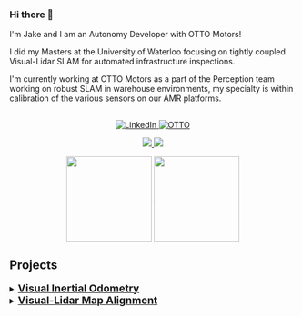 ### Hi there 👋
I'm Jake and I am an Autonomy Developer with OTTO Motors!

I did my Masters at the University of Waterloo focusing on tightly coupled Visual-Lidar SLAM for automated infrastructure inspections.

I'm currently working at OTTO Motors as a part of the Perception team working on robust SLAM in warehouse environments, my specialty is within calibration of the various sensors on our AMR platforms.

##
<p align="center">
    <a href="https://www.linkedin.com/in/jakefmclaughlin">
        <img src="https://img.shields.io/badge/LinkedIn-blue?style=flat-square&logo=linkedin" alt="LinkedIn">
    </a>
    <a href="https://ottomotors.com/">
        <img src="https://img.shields.io/badge/OTTO-purple?style=flat-square&logo=OTTO" alt="OTTO">
    </a>
</p>

<p align="center">
  <a href="https://github.com/jakemclaughlin6">
    <img src="http://github-profile-summary-cards.vercel.app/api/cards/profile-details?username=jakemclaughlin6&theme=github" />
  </a>
  <a href="https://github.com/jakemclaughlin6">
    <img src="https://github-readme-streak-stats.herokuapp.com/?user=jakemclaughlin6&hide_border=true&card_width=338&theme=github-light" />
  </a>
</p>
<p align="center">
    <a href="https://github.com/Fixit-Davide/github-readme-stats">
      <img height=150 align="center" src="https://github-readme-stats-sigma-five.vercel.app/api?username=jakemclaughlin6&show_icons=true&theme=github-light&rank_icon=github&count_private=true" />
    </a>
    <a href="https://github.com/anuraghazra/convoychat">
      <img height=150 align="center" src="https://github-readme-stats-sigma-five.vercel.app/api/top-langs?username=jakemclaughlin6&layout=compact&langs_count=8&card_width=310&theme=github-light" />
    </a>
</p>

## Projects

<details>
<summary><b><u><font size="+1">Visual Inertial Odometry</font></u></b></summary>

This video was taken of the Visual-Inertial-Odometry I implemented, as part of [beam_slam](https://github.com/BEAMRobotics/beam_slam), from the ground up using Locus's [fuse](https://github.com/locusrobotics/fuse) repository, along with an in lab library [libbeam](https://github.com/BEAMRobotics/libbeam), where many of my contributions lie. The goal of this VIO implementation was to provide a platform for further research and enhancement (learning based feature tracking, MLPnP, semantic segmentation etc). It was also implemented with the coupling of LiDAR odometry in mind, along with coupled Visual-LiDAR place recognition for robust and accurate loop closures.

https://github.com/jakemclaughlin6/jakemclaughlin6/assets/25440002/5c63e5da-b821-4174-8d1e-e45739183d65

</details>

<details>
<summary><b><u><font size="+1">Visual-Lidar Map Alignment</font></u></b></summary>

As part of my thesis work, I have implemented an offline tool to automatically align maps generated from SLAM. This approach to alignment allows for more robust, decoupled approached to visual or lidar place recognition as there is no real-time constraint. The purpose of this work is to allow for repeated inspections of the same area, without the need to be confined to one of the few multi-session SLAM packages (namely ORB-SLAM3, RTAB-map, maplab and lt-mapper). See my repository [vl_traj_alignment](https://github.com/jakemclaughlin6/vl_traj_alignment) for implementation.

Before Alignment            |  After Alignment
:-------------------------:|:-------------------------:
![](https://github.com/jakemclaughlin6/jakemclaughlin6/assets/25440002/62acc213-0652-4563-bd99-86005a45f677)  |  ![](https://github.com/jakemclaughlin6/jakemclaughlin6/assets/25440002/15605e65-9d25-4fbe-8231-6c78022ba7fa)
![](https://github.com/jakemclaughlin6/jakemclaughlin6/assets/25440002/90e93842-c322-4f4a-9234-8d082e8ae903)  |  ![](https://github.com/jakemclaughlin6/jakemclaughlin6/assets/25440002/9c9f7094-b612-4cad-95af-7d52fcd630a6)

</details>

